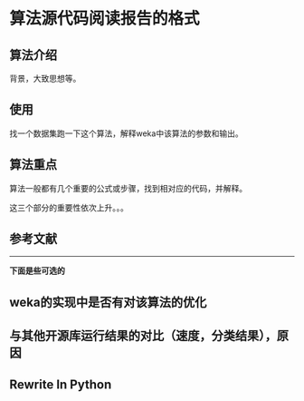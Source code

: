 # 算法源代码阅读报告的格式
## 算法介绍
背景，大致思想等。
## 使用
找一个数据集跑一下这个算法，解释weka中该算法的参数和输出。
## 算法重点
算法一般都有几个重要的公式或步骤，找到相对应的代码，并解释。

这三个部分的重要性依次上升。。。
## 参考文献

-----------

**下面是些可选的**
## weka的实现中是否有对该算法的优化
## 与其他开源库运行结果的对比（速度，分类结果），原因
## Rewrite In Python


